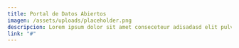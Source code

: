 ```yaml
---
title: Portal de Datos Abiertos
imagen: /assets/uploads/placeholder.png
descripcion: Lorem ipsum dolor sit amet conseceteur adisadasd elit pulvinar luscts ante sed
link: "#"
---
```

